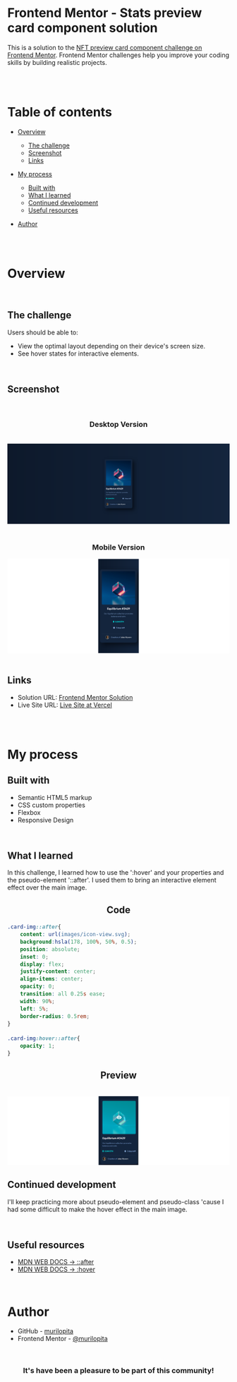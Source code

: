 # Frontend Mentor - Stats preview card component solution

This is a solution to the [NFT preview card component challenge on Frontend Mentor](https://www.frontendmentor.io/challenges/nft-preview-card-component-SbdUL_w0U). Frontend Mentor challenges help you improve your coding skills by building realistic projects.

<br>
<br>

# Table of contents

- [Overview](#overview)
  - [The challenge](#the-challenge)
  - [Screenshot](#screenshot)
  - [Links](#links)
- [My process](#my-process)
  - [Built with](#built-with)
  - [What I learned](#what-i-learned)
  - [Continued development](#continued-development)
  - [Useful resources](#useful-resources)
  
- [Author](#author)


<br>
<br>

# Overview
<br>

## The challenge

Users should be able to:

- View the optimal layout depending on their device's screen size.
- See hover states for interactive elements.

<br>

## Screenshot

<br>

<h3 align='center'>Desktop Version</h3>

<br>

<img src="images/reademe_img/screenshot-desktop.png">

<br>
<br>

<h3 align='center'>Mobile Version</h3>

<img src="images/reademe_img/screenshot-mobile.png">

<br>
<br>

## Links

- Solution URL: [Frontend Mentor Solution](https://www.frontendmentor.io/solutions/nft-preview-card-component-70-J9G0kGb)
- Live Site URL: [Live Site at Vercel](https://nft-preview-card-component-main-seven-silk.vercel.app/)

<br>
<br>

# My process

## Built with

- Semantic HTML5 markup
- CSS custom properties
- Flexbox
- Responsive Design

<br>

## What I learned

In this challenge, I learned how to use the ':hover' and your properties and the pseudo-element '::after'. I used them to bring an interactive element effect over the main image.

<h2 align='center'>Code</h2>

```css
.card-img::after{
    content: url(images/icon-view.svg);
    background:hsla(178, 100%, 50%, 0.5);
    position: absolute;
    inset: 0;
    display: flex;
    justify-content: center;
    align-items: center;
    opacity: 0;
    transition: all 0.25s ease;
    width: 90%;
    left: 5%;
    border-radius: 0.5rem;
}

.card-img:hover::after{
    opacity: 1;
}
```
<h2 align='center'>Preview</h2>

<br>

<img src="images/reademe_img/screenshot-active.png">

<br>

## Continued development

I'll keep practicing more about pseudo-element and pseudo-class 'cause I had some difficult to make the hover effect in the main image.

<br>

## Useful resources

- [MDN WEB DOCS -> ::after](https://developer.mozilla.org/pt-BR/docs/Web/CSS/::after)
- [MDN WEB DOCS -> :hover](https://developer.mozilla.org/pt-BR/docs/Web/CSS/:hover)

<br>

# Author

- GitHub - [murilopita](https://github.com/murilopita/NFT-preview-card-component-main)
- Frontend Mentor - [@murilopita](https://www.frontendmentor.io/profile/murilopita)


<br>

<h3 align='center'> It's have been a pleasure to be part of this community!</h3> 